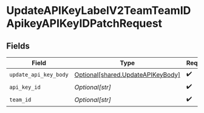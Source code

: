 # UpdateAPIKeyLabelV2TeamTeamIDApikeyAPIKeyIDPatchRequest


## Fields

| Field                                                                            | Type                                                                             | Required                                                                         | Description                                                                      |
| -------------------------------------------------------------------------------- | -------------------------------------------------------------------------------- | -------------------------------------------------------------------------------- | -------------------------------------------------------------------------------- |
| `update_api_key_body`                                                            | [Optional[shared.UpdateAPIKeyBody]](undefined/models/shared/updateapikeybody.md) | :heavy_check_mark:                                                               | N/A                                                                              |
| `api_key_id`                                                                     | *Optional[str]*                                                                  | :heavy_check_mark:                                                               | N/A                                                                              |
| `team_id`                                                                        | *Optional[str]*                                                                  | :heavy_check_mark:                                                               | N/A                                                                              |